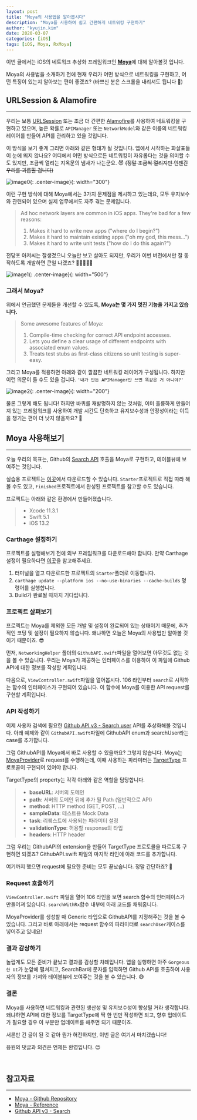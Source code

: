 ```yaml
---
layout: post
title: "Moya의 사용법을 알아봅시다"
description: "Moya를 사용하여 쉽고 간편하게 네트워킹 구현하기"
author: "kyujin.kim"
date: 2020-03-07
categories: [iOS]
tags: [iOS, Moya, RxMoya]
---
```


이번 글에서는 iOS의 네트워크 추상화 프레임워크인 [**Moya**](https://github.com/Moya/Moya)에 대해 알아볼것 입니다.

Moya의 사용법을 소개하기 전에 현재 우리가 어떤 방식으로 네트워킹을 구현하고, 어떤 특징이 있는지 알아보는 편이 좋겠죠? (바쁘신 분은 스크롤을 내리셔도 됩니다 🥺)

## URLSession & Alamofire

---

우리는 보통 [URLSession](https://developer.apple.com/documentation/foundation/urlsession) 또는 조금 더 간편한 [Alamofire](https://github.com/Alamofire/Alamofire)를 사용하여 네트워킹을 구현하고 있으며, 높은 확률로 `APIManager` 또는 `NetworkModel`와 같은 이름의 네트워킹 레이어를 만들어 API를 관리하고 있을 것입니다.

<script src="https://gist.github.com/Mildwhale/05e9992e99e1d031c9c18e4660dda612.js"></script>

이 방식을 보기 좋게 그리면 아래와 같은 형태가 될 것입니다. 앱에서 시작하는 화살표들이 눈에 띄지 않나요? 어디에서 어떤 방식으로든 네트워킹이 자유롭다는 것을 의미할 수도 있지만, 조금씩 열리는 지옥문의 냄새가 나는군요. 😈 ~~(정말 조금씩 열리지만 언젠간 우리를 괴롭힐 겁니다)~~

![image0](/assets/images/getting-started-with-moya/myapplayer.png){: .center-image}{: width="300"}

이런 구현 방식에 대해 Moya에서는 3가지 문제점을 제시하고 있는데요, 모두 유지보수와 관련되어 있으며 실제 업무에서도 자주 겪는 문제입니다.
>Ad hoc network layers are common in iOS apps. They're bad for a few reasons:  
> 1. Makes it hard to write new apps ("where do I begin?")
> 2. Makes it hard to maintain existing apps ("oh my god, this mess...")
> 3. Makes it hard to write unit tests ("how do I do this again?")

전당포 아저씨는 잘생겼으니 오늘만 보고 살아도 되지만, 우리가 이번 버전에서만 잘 동작하도록 개발하면 큰일 나겠죠? 🦑🦑🦑🦑🦑

![image1](/assets/images/getting-started-with-moya/oneday.png){: .center-image}{: width="500"}

### 그래서 Moya?
위에서 언급했던 문제들을 개선할 수 있도록, **Moya는 몇 가지 멋진 기능을 가지고 있습니다.**

> Some awesome features of Moya:
> 1. Compile-time checking for correct API endpoint accesses.
> 2. Lets you define a clear usage of different endpoints with associated enum values.
> 3. Treats test stubs as first-class citizens so unit testing is super-easy.

그리고 Moya를 적용하면 아래와 같이 깔끔한 네트워킹 레이어가 구성됩니다. 하지만 이런 의문이 들 수도 있을 겁니다. `'내가 만든 APIManager만 쓰면 똑같은 거 아니야?'`

![image2](/assets/images/getting-started-with-moya/moyalayer.png){: .center-image}{: width="200"}
 
물론 그렇게 해도 됩니다! 하지만 바퀴를 재발명하지 않는 것처럼, 이미 훌륭하게 만들어져 있는 프레임워크를 사용하여 개발 시간도 단축하고 유지보수성과 안정성이라는 이득을 챙기는 편이 더 낫지 않을까요? 🧐

## Moya 사용해보기

---

오늘 우리의 목표는, Github의 [Search API](https://developer.github.com/v3/search/#search-users) 호출을 Moya로 구현하고, 테이블뷰에 보여주는 것입니다.

실습용 프로젝트는 [이곳](https://github.com/Mildwhale/Getting-Started-With-Moya)에서 다운로드할 수 있습니다. `Starter`프로젝트로 직접 따라 해 볼 수도 있고, `Finished`프로젝트에서 완성된 프로젝트를 참고할 수도 있습니다.

프로젝트는 아래와 같은 환경에서 만들어졌습니다.

> * Xcode 11.3.1
> * Swift 5.1
> * iOS 13.2

### Carthage 설정하기
프로젝트를 실행해보기 전에 외부 프레임워크를 다운로드해야 합니다. 만약 Carthage 설정이 필요하다면 [이곳](https://github.com/Carthage/Carthage#installing-carthage)을 참고해주세요.

1. 터미널을 열고 다운로드한 프로젝트의 `Starter`폴더로 이동합니다.
2. `carthage update --platform ios --no-use-binaries --cache-builds` 명령어를 실행합니다.
3. Build가 완료될 때까지 기다립니다.

### 프로젝트 살펴보기
프로젝트는 Moya를 제외한 모든 개발 및 설정이 완료되어 있는 상태이기 때문에, 추가적인 코딩 및 설정이 필요하지 않습니다. 왜냐하면 오늘은 Moya의 사용법만 알아볼 것이기 때문이죠. 😎

먼저, `NetworkingHelper` 폴더의 `GithubAPI.swift`파일을 열어보면 아무것도 없는 것을 볼 수 있습니다. 우리는 Moya가 제공하는 인터페이스를 이용하여 이 파일에 Github API에 대한 정보를 작성할 계획입니다.

다음으로, `ViewController.swift`파일을 열어봅시다. 106 라인부터 `search`로 시작하는 함수의 인터페이스가 구현되어 있습니다. 이 함수에 Moya를 이용한 API request를 구현할 계획입니다.

### API 작성하기
이제 사용자 검색에 필요한 [Github API v3 - Search user](https://developer.github.com/v3/search/#search-users) API를 추상화해볼 것입니다. 아래 예제와 같이 `GithubAPI.swift`파일에 GithubAPI enum과 searchUser라는 case를 추가합니다.

<script src="https://gist.github.com/Mildwhale/d4861d4daab119965afa8f1c81605b7a.js"></script>

그럼 GithubAPI를 Moya에서 바로 사용할 수 있을까요? 그렇지 않습니다. Moya는 [MoyaProvider](https://moya.github.io/Classes/MoyaProvider.html)로 request를 수행하는데, 이때 사용하는 파라미터는 [TargetType](https://moya.github.io/Protocols/TargetType.html) 프로토콜이 구현되어 있어야 합니다.

TargetType의 property는 각각 아래와 같은 역할을 담당합니다.
> * **baseURL**: 서버의 도메인
> * **path**: 서버의 도메인 뒤에 추가 될 Path (일반적으로 API)
> * **method**: HTTP method (GET, POST, ...)
> * **sampleData**: 테스트용 Mock Data
> * **task**: 리퀘스트에 사용되는 파라미터 설정
> * **validationType**: 허용할 response의 타입
> * **headers**: HTTP header

그럼 우리는 GithubAPI의 extension을 만들어 TargetType 프로토콜을 따르도록 구현하면 되겠죠? GithubAPI.swift 파일의 마지막 라인에 아래 코드를 추가합니다.

<script src="https://gist.github.com/Mildwhale/20858301629b0e2096caeef3a386655d.js"></script>

여기까지 했으면 request에 필요한 준비는 모두 끝났습니다. 정말 간단하죠? 👏

### Request 호출하기
`ViewController.swift` 파일을 열어 106 라인을 보면 search 함수의 인터페이스가 만들어져 있습니다. `searchWithRx`함수 내부에 아래 코드를 채워줍니다.

<script src="https://gist.github.com/Mildwhale/2ca483d60f3ffa44962aec7782725dcd.js"></script>

MoyaProvider를 생성할 때 Generic 타입으로 GithubAPI를 지정해주는 것을 볼 수 있습니다. 그리고 바로 아래에서는 request 함수의 파라미터로 `searchUser`케이스를 넣어주고 있네요!

### 결과 감상하기
놀랍게도 모든 준비가 끝났고 결과를 감상할 차례입니다. 앱을 실행하면 아주 `Gorgeous 한 UI`가 눈앞에 펼쳐지고, SearchBar에 문자를 입력하면 Github API를 호출하여 사용자의 정보를 가져와 테이블뷰에 보여주는 것을 볼 수 있습니다. 😅

### 결론
Moya를 사용하면 네트워킹과 관련된 생산성 및 유지보수성이 향상될 거라 생각합니다. 왜냐하면 API에 대한 정보를 TargetType에 딱 한 번만 작성하면 되고, 향후 업데이트가 필요할 경우 이 부분만 업데이트를 해주면 되기 때문이죠.

서론만 긴 글이 된 것 같아 뭔가 허전하지만, 이번 글은 여기서 마치겠습니다!  

응원의 댓글과 의견은 언제든 환영입니다. 😍

<br>

## 참고자료

---

* [Moya - Github Repository](https://github.com/Moya/Moya)
* [Moya - Reference](https://moya.github.io/index.html)
* [Github API v3 - Search](https://developer.github.com/v3/search)

